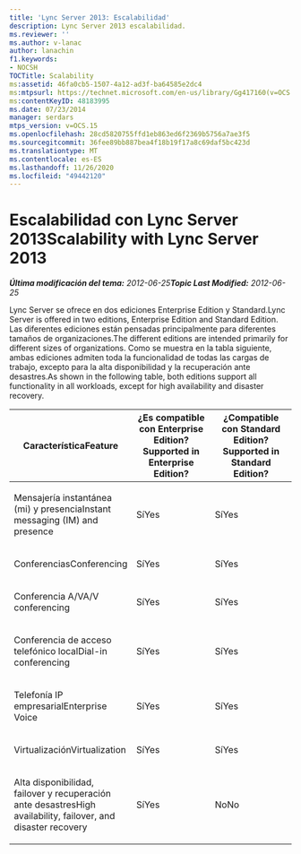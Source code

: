 ```yaml
---
title: 'Lync Server 2013: Escalabilidad'
description: Lync Server 2013 escalabilidad.
ms.reviewer: ''
ms.author: v-lanac
author: lanachin
f1.keywords:
- NOCSH
TOCTitle: Scalability
ms:assetid: 46fa0cb5-1507-4a12-ad3f-ba64585e2dc4
ms:mtpsurl: https://technet.microsoft.com/en-us/library/Gg417160(v=OCS.15)
ms:contentKeyID: 48183995
ms.date: 07/23/2014
manager: serdars
mtps_version: v=OCS.15
ms.openlocfilehash: 28cd5820755ffd1eb863ed6f2369b5756a7ae3f5
ms.sourcegitcommit: 36fee89bb887bea4f18b19f17a8c69daf5bc423d
ms.translationtype: MT
ms.contentlocale: es-ES
ms.lasthandoff: 11/26/2020
ms.locfileid: "49442120"
---
```

# <a name="scalability-with-lync-server-2013"></a><span data-ttu-id="e79cb-103">Escalabilidad con Lync Server 2013</span><span class="sxs-lookup"><span data-stu-id="e79cb-103">Scalability with Lync Server 2013</span></span>

<div data-xmlns="http://www.w3.org/1999/xhtml">

<div class="topic" data-xmlns="http://www.w3.org/1999/xhtml" data-msxsl="urn:schemas-microsoft-com:xslt" data-cs="https://msdn.microsoft.com/">

<div data-asp="https://msdn2.microsoft.com/asp">



</div>

<div id="mainSection">

<div id="mainBody"><span data-ttu-id="e79cb-104">

<span> </span></span><span class="sxs-lookup"><span data-stu-id="e79cb-104">

<span> </span></span></span>

<span data-ttu-id="e79cb-105">_**Última modificación del tema:** 2012-06-25_</span><span class="sxs-lookup"><span data-stu-id="e79cb-105">_**Topic Last Modified:** 2012-06-25_</span></span>

<span data-ttu-id="e79cb-106">Lync Server se ofrece en dos ediciones Enterprise Edition y Standard.</span><span class="sxs-lookup"><span data-stu-id="e79cb-106">Lync Server is offered in two editions, Enterprise Edition and Standard Edition.</span></span> <span data-ttu-id="e79cb-107">Las diferentes ediciones están pensadas principalmente para diferentes tamaños de organizaciones.</span><span class="sxs-lookup"><span data-stu-id="e79cb-107">The different editions are intended primarily for different sizes of organizations.</span></span> <span data-ttu-id="e79cb-108">Como se muestra en la tabla siguiente, ambas ediciones admiten toda la funcionalidad de todas las cargas de trabajo, excepto para la alta disponibilidad y la recuperación ante desastres.</span><span class="sxs-lookup"><span data-stu-id="e79cb-108">As shown in the following table, both editions support all functionality in all workloads, except for high availability and disaster recovery.</span></span>


<table>
<colgroup>
<col style="width: 33%" />
<col style="width: 33%" />
<col style="width: 33%" />
</colgroup>
<thead>
<tr class="header">
<th><span data-ttu-id="e79cb-109">Característica</span><span class="sxs-lookup"><span data-stu-id="e79cb-109">Feature</span></span></th>
<th><span data-ttu-id="e79cb-110">¿Es compatible con Enterprise Edition?</span><span class="sxs-lookup"><span data-stu-id="e79cb-110">Supported in Enterprise Edition?</span></span></th>
<th><span data-ttu-id="e79cb-111">¿Compatible con Standard Edition?</span><span class="sxs-lookup"><span data-stu-id="e79cb-111">Supported in Standard Edition?</span></span></th>
</tr>
</thead>
<tbody>
<tr class="odd">
<td><p><span data-ttu-id="e79cb-112">Mensajería instantánea (mi) y presencia</span><span class="sxs-lookup"><span data-stu-id="e79cb-112">Instant messaging (IM) and presence</span></span></p></td>
<td><p><span data-ttu-id="e79cb-113">Sí</span><span class="sxs-lookup"><span data-stu-id="e79cb-113">Yes</span></span></p></td>
<td><p><span data-ttu-id="e79cb-114">Sí</span><span class="sxs-lookup"><span data-stu-id="e79cb-114">Yes</span></span></p></td>
</tr>
<tr class="even">
<td><p><span data-ttu-id="e79cb-115">Conferencias</span><span class="sxs-lookup"><span data-stu-id="e79cb-115">Conferencing</span></span></p></td>
<td><p><span data-ttu-id="e79cb-116">Sí</span><span class="sxs-lookup"><span data-stu-id="e79cb-116">Yes</span></span></p></td>
<td><p><span data-ttu-id="e79cb-117">Sí</span><span class="sxs-lookup"><span data-stu-id="e79cb-117">Yes</span></span></p></td>
</tr>
<tr class="odd">
<td><p><span data-ttu-id="e79cb-118">Conferencia A/V</span><span class="sxs-lookup"><span data-stu-id="e79cb-118">A/V conferencing</span></span></p></td>
<td><p><span data-ttu-id="e79cb-119">Sí</span><span class="sxs-lookup"><span data-stu-id="e79cb-119">Yes</span></span></p></td>
<td><p><span data-ttu-id="e79cb-120">Sí</span><span class="sxs-lookup"><span data-stu-id="e79cb-120">Yes</span></span></p></td>
</tr>
<tr class="even">
<td><p><span data-ttu-id="e79cb-121">Conferencia de acceso telefónico local</span><span class="sxs-lookup"><span data-stu-id="e79cb-121">Dial-in conferencing</span></span></p></td>
<td><p><span data-ttu-id="e79cb-122">Sí</span><span class="sxs-lookup"><span data-stu-id="e79cb-122">Yes</span></span></p></td>
<td><p><span data-ttu-id="e79cb-123">Sí</span><span class="sxs-lookup"><span data-stu-id="e79cb-123">Yes</span></span></p></td>
</tr>
<tr class="odd">
<td><p><span data-ttu-id="e79cb-124">Telefonía IP empresarial</span><span class="sxs-lookup"><span data-stu-id="e79cb-124">Enterprise Voice</span></span></p></td>
<td><p><span data-ttu-id="e79cb-125">Sí</span><span class="sxs-lookup"><span data-stu-id="e79cb-125">Yes</span></span></p></td>
<td><p><span data-ttu-id="e79cb-126">Sí</span><span class="sxs-lookup"><span data-stu-id="e79cb-126">Yes</span></span></p></td>
</tr>
<tr class="even">
<td><p><span data-ttu-id="e79cb-127">Virtualización</span><span class="sxs-lookup"><span data-stu-id="e79cb-127">Virtualization</span></span></p></td>
<td><p><span data-ttu-id="e79cb-128">Sí</span><span class="sxs-lookup"><span data-stu-id="e79cb-128">Yes</span></span></p></td>
<td><p><span data-ttu-id="e79cb-129">Sí</span><span class="sxs-lookup"><span data-stu-id="e79cb-129">Yes</span></span></p></td>
</tr>
<tr class="odd">
<td><p><span data-ttu-id="e79cb-130">Alta disponibilidad, failover y recuperación ante desastres</span><span class="sxs-lookup"><span data-stu-id="e79cb-130">High availability, failover, and disaster recovery</span></span></p></td>
<td><p><span data-ttu-id="e79cb-131">Sí</span><span class="sxs-lookup"><span data-stu-id="e79cb-131">Yes</span></span></p></td>
<td><p><span data-ttu-id="e79cb-132">No</span><span class="sxs-lookup"><span data-stu-id="e79cb-132">No</span></span></p></td>
</tr>
</tbody>
</table><span data-ttu-id="e79cb-133">


</div>

<span> </span>

</div>

</div>

</span><span class="sxs-lookup"><span data-stu-id="e79cb-133">


</div>

<span> </span>

</div>

</div>

</span></span></div>

